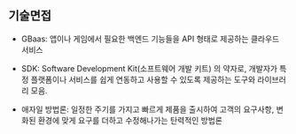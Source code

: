 ## 기술면접

- GBaas: 앱이나 게임에서 필요한 백엔드 기능들을 API 형태로 제공하는 클라우드 서비스

- SDK: Software Development Kit(소프트웨어 개발 키트) 의 약자로, 개발자가 특정 플랫폼이나 서비스를 쉽게 연동하고 사용할 수 있도록 제공하는 도구와 라이브러리 모음.

- 애자일 방법론: 일정한 주기를 가지고 빠르게 제품을 출시하여 고객의 요구사항, 변화된 환경에 맞게 요구를 더하고 수정해나가는 탄력적인 방법론
